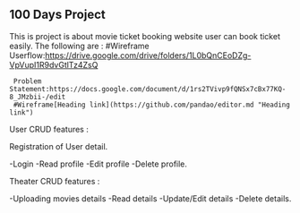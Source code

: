 <!-- # Folder_structure

    .
    ├── assets                  # Compiled files 
    ├── pages                   # Compiled files
    ├── index.html
    └── README.md

## assets

    .
    ├── assets                  # Compiled files 
        ├── images              # Compiled files 
        ├── css                 # Compiled files 
        └── js                  # Compiled files 

### assets/images

    .
    ├── images                  # Compiled files 
        ├── logo.svg            # Compiled files 
        └── banner.png          # Compiled files 

### assets/css

    .
    ├── css                     # Compiled files 
        ├── normalize.css       # Compiled files 
        ├── style.css           # Compiled files 
        ├── header.css          # Compiled files 
        └── footer.css          # Compiled files 

## pages

    .
    └── pages                         
        └── Products                  
            ├── product_list.html               # Compiled files
            ├── new_product.html                # Compiled files
            └── edit_product.html               # Compiled files
        └── Orders                              
            ├── order_list.html                 # Compiled files
            ├── new_order.html                  # Compiled files
            ├── edit_order.html                 # Compiled files
            └── order_details.html              # Compiled files -->

## 100 Days Project

 This is project is about movie ticket booking website user can book ticket easily.
    The following are :
    #Wireframe <link href="https://drive.google.com/drive/folders/16GlWk9JSYjYO4zB1pmJa6HM9uVTuv55g?usp=sharing">
     Userflow:<link>https://drive.google.com/drive/folders/1L0bQnCEoDZg-VpVupI1R9dvGtlTz4ZsQ

     Problem Statement:https://docs.google.com/document/d/1rs2TVivp9fQNSx7cBx77KQ-8_JMzbii-/edit
     #Wireframe[Heading link](https://github.com/pandao/editor.md "Heading link")

User CRUD features :

Registration of User detail.

 -Login
 -Read profile
 -Edit profile
 -Delete profile.

 Theater CRUD features :

 -Uploading movies details
 -Read details
 -Update/Edit details
 -Delete details.